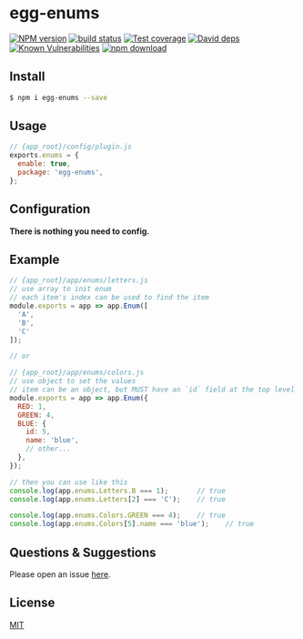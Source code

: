 # egg-enums

[![NPM version][npm-image]][npm-url]
[![build status][travis-image]][travis-url]
[![Test coverage][codecov-image]][codecov-url]
[![David deps][david-image]][david-url]
[![Known Vulnerabilities][snyk-image]][snyk-url]
[![npm download][download-image]][download-url]

[npm-image]: https://img.shields.io/npm/v/egg-enums.svg?style=flat-square
[npm-url]: https://npmjs.org/package/egg-enums
[travis-image]: https://img.shields.io/travis/LzxHahaha/egg-enums.svg?style=flat-square
[travis-url]: https://travis-ci.org/LzxHahaha/egg-enums
[codecov-image]: https://img.shields.io/codecov/c/github/LzxHahaha/egg-enums.svg?style=flat-square
[codecov-url]: https://codecov.io/github/LzxHahaha/egg-enums?branch=master
[david-image]: https://img.shields.io/david/LzxHahaha/egg-enums.svg?style=flat-square
[david-url]: https://david-dm.org/LzxHahaha/egg-enums
[snyk-image]: https://snyk.io/test/npm/egg-enums/badge.svg?style=flat-square
[snyk-url]: https://snyk.io/test/npm/egg-enums
[download-image]: https://img.shields.io/npm/dm/egg-enums.svg?style=flat-square
[download-url]: https://npmjs.org/package/egg-enums

<!--
Description here.
-->

## Install

```bash
$ npm i egg-enums --save
```

## Usage

```js
// {app_root}/config/plugin.js
exports.enums = {
  enable: true,
  package: 'egg-enums',
};
```

## Configuration

**There is nothing you need to config.**

## Example

```js
// {app_root}/app/enums/letters.js
// use array to init enum
// each item's index can be used to find the item
module.exports = app => app.Enum([
  'A',
  'B',
  'C'
]);

// or

// {app_root}/app/enums/colors.js
// use object to set the values
// item can be an object, but MUST have an `id` field at the top level
module.exports = app => app.Enum({
  RED: 1,
  GREEN: 4,
  BLUE: {
    id: 5,
    name: 'blue',
    // other...
  },
});

// then you can use like this
console.log(app.enums.Letters.B === 1);       // true
console.log(app.enums.Letters[2] === 'C');    // true

console.log(app.enums.Colors.GREEN === 4);    // true
console.log(app.enums.Colors[5].name === 'blue');    // true
```

## Questions & Suggestions

Please open an issue [here](https://github.com/LzxHahaha/egg-enums/issues).

## License

[MIT](LICENSE)
